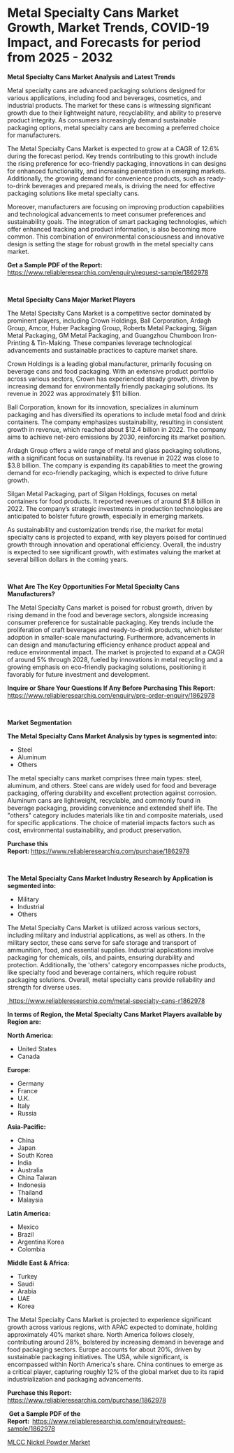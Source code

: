 <p><h1>Metal Specialty Cans Market Growth, Market Trends, COVID-19 Impact, and Forecasts for period from 2025 - 2032</h1></p><p><strong>Metal Specialty Cans Market Analysis and Latest Trends</strong></p>
<p><p>Metal specialty cans are advanced packaging solutions designed for various applications, including food and beverages, cosmetics, and industrial products. The market for these cans is witnessing significant growth due to their lightweight nature, recyclability, and ability to preserve product integrity. As consumers increasingly demand sustainable packaging options, metal specialty cans are becoming a preferred choice for manufacturers.</p><p>The Metal Specialty Cans Market is expected to grow at a CAGR of 12.6% during the forecast period. Key trends contributing to this growth include the rising preference for eco-friendly packaging, innovations in can designs for enhanced functionality, and increasing penetration in emerging markets. Additionally, the growing demand for convenience products, such as ready-to-drink beverages and prepared meals, is driving the need for effective packaging solutions like metal specialty cans.</p><p>Moreover, manufacturers are focusing on improving production capabilities and technological advancements to meet consumer preferences and sustainability goals. The integration of smart packaging technologies, which offer enhanced tracking and product information, is also becoming more common. This combination of environmental consciousness and innovative design is setting the stage for robust growth in the metal specialty cans market.</p></p>
<p><strong>Get a Sample PDF of the Report:&nbsp;</strong> <a href="https://www.reliableresearchiq.com/enquiry/request-sample/1862978?utm_campaign=2449&utm_medium=2&utm_source=Github&utm_content=ia&utm_term=03042025&utm_id=metal-specialty-cans">https://www.reliableresearchiq.com/enquiry/request-sample/1862978</a></p>
<p>&nbsp;</p>
<p><strong>Metal Specialty Cans Major Market Players</strong></p>
<p><p>The Metal Specialty Cans Market is a competitive sector dominated by prominent players, including Crown Holdings, Ball Corporation, Ardagh Group, Amcor, Huber Packaging Group, Roberts Metal Packaging, Silgan Metal Packaging, GM Metal Packaging, and Guangzhou Chumboon Iron-Printing & Tin-Making. These companies leverage technological advancements and sustainable practices to capture market share.</p><p>Crown Holdings is a leading global manufacturer, primarily focusing on beverage cans and food packaging. With an extensive product portfolio across various sectors, Crown has experienced steady growth, driven by increasing demand for environmentally friendly packaging solutions. Its revenue in 2022 was approximately $11 billion.</p><p>Ball Corporation, known for its innovation, specializes in aluminum packaging and has diversified its operations to include metal food and drink containers. The company emphasizes sustainability, resulting in consistent growth in revenue, which reached about $12.4 billion in 2022. The company aims to achieve net-zero emissions by 2030, reinforcing its market position.</p><p>Ardagh Group offers a wide range of metal and glass packaging solutions, with a significant focus on sustainability. Its revenue in 2022 was close to $3.8 billion. The company is expanding its capabilities to meet the growing demand for eco-friendly packaging, which is expected to drive future growth.</p><p>Silgan Metal Packaging, part of Silgan Holdings, focuses on metal containers for food products. It reported revenues of around $1.8 billion in 2022. The company’s strategic investments in production technologies are anticipated to bolster future growth, especially in emerging markets.</p><p>As sustainability and customization trends rise, the market for metal specialty cans is projected to expand, with key players poised for continued growth through innovation and operational efficiency. Overall, the industry is expected to see significant growth, with estimates valuing the market at several billion dollars in the coming years.</p></p>
<p>&nbsp;</p>
<p><strong>What Are The Key Opportunities For Metal Specialty Cans Manufacturers?</strong></p>
<p><p>The Metal Specialty Cans market is poised for robust growth, driven by rising demand in the food and beverage sectors, alongside increasing consumer preference for sustainable packaging. Key trends include the proliferation of craft beverages and ready-to-drink products, which bolster adoption in smaller-scale manufacturing. Furthermore, advancements in can design and manufacturing efficiency enhance product appeal and reduce environmental impact. The market is projected to expand at a CAGR of around 5% through 2028, fueled by innovations in metal recycling and a growing emphasis on eco-friendly packaging solutions, positioning it favorably for future investment and development.</p></p>
<p><strong>Inquire or Share Your Questions If Any Before Purchasing This Report:</strong> <a href="https://www.reliableresearchiq.com/enquiry/pre-order-enquiry/1862978?utm_campaign=2449&utm_medium=2&utm_source=Github&utm_content=ia&utm_term=03042025&utm_id=metal-specialty-cans">https://www.reliableresearchiq.com/enquiry/pre-order-enquiry/1862978</a></p>
<p>&nbsp;</p>
<p><strong>Market Segmentation</strong></p>
<p><strong>The Metal Specialty Cans Market Analysis by types is segmented into:</strong></p>
<p><ul><li>Steel</li><li>Aluminum</li><li>Others</li></ul></p>
<p><p>The metal specialty cans market comprises three main types: steel, aluminum, and others. Steel cans are widely used for food and beverage packaging, offering durability and excellent protection against corrosion. Aluminum cans are lightweight, recyclable, and commonly found in beverage packaging, providing convenience and extended shelf life. The "others" category includes materials like tin and composite materials, used for specific applications. The choice of material impacts factors such as cost, environmental sustainability, and product preservation.</p></p>
<p><strong>Purchase this Report:&nbsp;</strong><a href="https://www.reliableresearchiq.com/purchase/1862978?utm_campaign=2449&utm_medium=2&utm_source=Github&utm_content=ia&utm_term=03042025&utm_id=metal-specialty-cans">https://www.reliableresearchiq.com/purchase/1862978</a></p>
<p>&nbsp;</p>
<p><strong>The Metal Specialty Cans Market Industry Research by Application is segmented into:</strong></p>
<p><ul><li>Military</li><li>Industrial</li><li>Others</li></ul></p>
<p><p>The Metal Specialty Cans Market is utilized across various sectors, including military and industrial applications, as well as others. In the military sector, these cans serve for safe storage and transport of ammunition, food, and essential supplies. Industrial applications involve packaging for chemicals, oils, and paints, ensuring durability and protection. Additionally, the 'others' category encompasses niche products, like specialty food and beverage containers, which require robust packaging solutions. Overall, metal specialty cans provide reliability and strength for diverse uses.</p></p>
<p><a href="https://www.reliableresearchiq.com/metal-specialty-cans-r1862978?utm_campaign=2449&utm_medium=2&utm_source=Github&utm_content=ia&utm_term=03042025&utm_id=metal-specialty-cans">&nbsp;https://www.reliableresearchiq.com/metal-specialty-cans-r1862978</a></p>
<p><strong>In terms of Region, the Metal Specialty Cans Market Players available by Region are:</strong></p>
<p>
    <p> <strong> North America: </strong>
        <ul>
            <li>United States</li>
            <li>Canada</li>
        </ul>
        </p> 
    <p> <strong> Europe: </strong>
        <ul>
            <li>Germany</li>
            <li>France</li>
            <li>U.K.</li>
            <li>Italy</li>
            <li>Russia</li>
        </ul>
        </p> 
    <p> <strong> Asia-Pacific: </strong>
        <ul>
            <li>China</li>
            <li>Japan</li>
            <li>South Korea</li>
            <li>India</li>
            <li>Australia</li>
            <li>China Taiwan</li>
            <li>Indonesia</li>
            <li>Thailand</li>
            <li>Malaysia</li>
        </ul>
        </p> 
    <p> <strong> Latin America: </strong>
        <ul>
            <li>Mexico</li>
            <li>Brazil</li>
            <li>Argentina Korea</li>
            <li>Colombia</li>
        </ul>
        </p> 
    <p> <strong> Middle East & Africa: </strong>
        <ul>
            <li>Turkey</li>
            <li>Saudi</li>
            <li>Arabia</li>
            <li>UAE</li>
            <li>Korea</li>
        </ul>
    </p>
    </p>
<p><p>The Metal Specialty Cans Market is projected to experience significant growth across various regions, with APAC expected to dominate, holding approximately 40% market share. North America follows closely, contributing around 28%, bolstered by increasing demand in beverage and food packaging sectors. Europe accounts for about 20%, driven by sustainable packaging initiatives. The USA, while significant, is encompassed within North America's share. China continues to emerge as a critical player, capturing roughly 12% of the global market due to its rapid industrialization and packaging advancements.</p></p>
<p><strong>Purchase this Report: </strong><a href="https://www.reliableresearchiq.com/purchase/1862978?utm_campaign=2449&utm_medium=2&utm_source=Github&utm_content=ia&utm_term=03042025&utm_id=metal-specialty-cans">https://www.reliableresearchiq.com/purchase/1862978</a></p>
<p>&nbsp;<strong>Get a Sample PDF of the Report:&nbsp;&nbsp;</strong><a href="https://www.reliableresearchiq.com/enquiry/request-sample/1862978?utm_campaign=2449&utm_medium=2&utm_source=Github&utm_content=ia&utm_term=03042025&utm_id=metal-specialty-cans">https://www.reliableresearchiq.com/enquiry/request-sample/1862978</a></p>
<p><strong></strong></p>
<p><p><a href="https://github.com/norbeludie83/Market-Research-Report-List-1/blob/main/mlcc-nickel-powder-market.md?utm_campaign=2449&utm_medium=2&utm_source=Github&utm_content=ia&utm_term=03042025&utm_id=metal-specialty-cans">MLCC Nickel Powder Market</a></p></p>